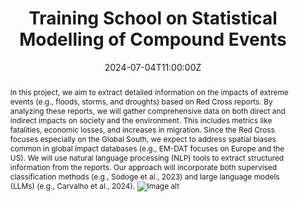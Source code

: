 ---
title: 'Training School on Statistical Modelling of Compound Events'

event: Training School on Statistical Modelling of Compound Events
event_url: https://smce.lakecomoschool.org

location: Lake Como School of Advanced Studies (Como, Italy)
address:
  country: Italy

summary: 'A global database of the impacts of extreme events from text data.'
abstract: 'In this project, we aim to extract detailed information on the impacts of extreme events (e.g., floods, storms, and droughts) based on Red Cross reports. By analyzing these reports, we will gather comprehensive data on both direct and indirect impacts on society and the environment. This includes metrics like fatalities, economic losses, and increases in migration. Since the Red Cross focuses especially on the Global South, we expect to address spatial biases common in global impact databases (e.g., EM-DAT focuses on Europe and the US). We will use natural language processing (NLP) tools to extract structured information from the reports. Our approach will incorporate both supervised classification methods (e.g., Sodoge et al., 2023) and large language models (LLMs) (e.g., Carvalho et al., 2024).
![Image alt](group_picture.png)'

# Talk start and end times.
#   End time can optionally be hidden by prefixing the line with `#`.
date: '2024-07-04T11:00:00Z'
date_end: '2024-07-04T12:00:00Z'
all_day: false

# Schedule page publish date (NOT talk date).
publishDate: '2017-01-01T00:00:00Z'

authors: []
tags: []

# Is this a featured talk? (true/false)
featured: false

image:
  caption: ''
  focal_point: Right

links:
#  - icon: twitter
#    icon_pack: fab
#    name: Follow
#    url: https://x.com/Sca_DS/status/1807730876656037993
#url_code: ''
#url_pdf: ''
url_slides: 'uploads/Talk_July24_Scads-lecture-series.pdf'
#url_video: 'https://www.youtube.com/watch%3Fv%3DoeH57siRwcU&ved=2ahUKEwjc9qP1tOeHAxUL3wIHHSnUDnAQtwJ6BAgTEAI&usg=AOvVaw1HMsWeXxs-uoNEUbHjL8yC'

# Markdown Slides (optional).
#   Associate this talk with Markdown slides.
#   Simply enter your slide deck's filename without extension.
#   E.g. `slides = "example-slides"` references `content/slides/example-slides.md`.
#   Otherwise, set `slides = ""`.
# slides: ""

# Projects (optional).
#   Associate this post with one or more of your projects.
#   Simply enter your project's folder or file name without extension.
#   E.g. `projects = ["internal-project"]` references `content/project/deep-learning/index.md`.
#   Otherwise, set `projects = []`.
#projects: 
#  - example
---